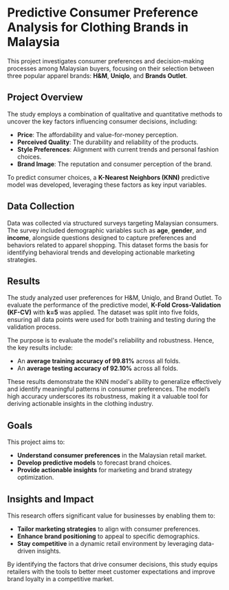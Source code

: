 # Predictive Consumer Preference Analysis for Clothing Brands in Malaysia

This project investigates consumer preferences and decision-making processes among Malaysian buyers, focusing on their selection between three popular apparel brands: **H&M**, **Uniqlo**, and **Brands Outlet**.

## Project Overview
The study employs a combination of qualitative and quantitative methods to uncover the key factors influencing consumer decisions, including:
- **Price**: The affordability and value-for-money perception.
- **Perceived Quality**: The durability and reliability of the products.
- **Style Preferences**: Alignment with current trends and personal fashion choices.
- **Brand Image**: The reputation and consumer perception of the brand.

To predict consumer choices, a **K-Nearest Neighbors (KNN)** predictive model was developed, leveraging these factors as key input variables.

## Data Collection
Data was collected via structured surveys targeting Malaysian consumers. The survey included demographic variables such as **age**, **gender**, and **income**, alongside questions designed to capture preferences and behaviors related to apparel shopping. This dataset forms the basis for identifying behavioral trends and developing actionable marketing strategies.

## Results
The study analyzed user preferences for H&M, Uniqlo, and Brand Outlet. To evaluate the performance of the predictive model, **K-Fold Cross-Validation (KF-CV)** with **k=5** was applied. The dataset was split into five folds, ensuring all data points were used for both training and testing during the validation process.

The purpose is to evaluate the model's reliability and robustness. Hence, the key results include:
- An **average training accuracy of 99.81%** across all folds.
- An **average testing accuracy of 92.10%** across all folds.

These results demonstrate the KNN model's ability to generalize effectively and identify meaningful patterns in consumer preferences. The model’s high accuracy underscores its robustness, making it a valuable tool for deriving actionable insights in the clothing industry.

## Goals
This project aims to:
- **Understand consumer preferences** in the Malaysian retail market.
- **Develop predictive models** to forecast brand choices.
- **Provide actionable insights** for marketing and brand strategy optimization.

## Insights and Impact
This research offers significant value for businesses by enabling them to:
- **Tailor marketing strategies** to align with consumer preferences.
- **Enhance brand positioning** to appeal to specific demographics.
- **Stay competitive** in a dynamic retail environment by leveraging data-driven insights.

By identifying the factors that drive consumer decisions, this study equips retailers with the tools to better meet customer expectations and improve brand loyalty in a competitive market.
